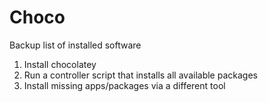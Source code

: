 # Choco
Backup list of installed software

1. Install chocolatey
2. Run a controller script that installs all available packages
3. Install missing apps/packages via a different tool
